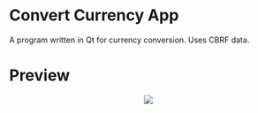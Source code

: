 # Convert Currency App
A program written in Qt for currency conversion. Uses CBRF data.
# Preview
<div align="center">
  <img src=https://github.com/user-attachments/assets/d7a07bc9-2a1f-4e3c-893c-5ec82c6dc03d>
</div>

